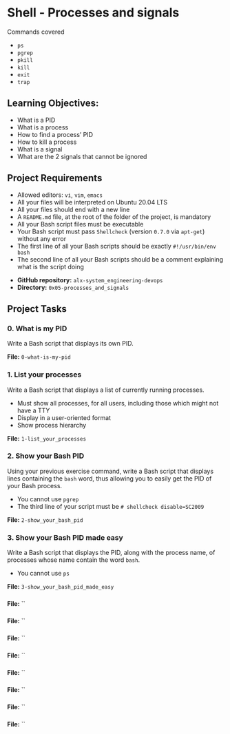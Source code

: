 # Shell - Processes and signals

Commands covered
* `ps`
* `pgrep`
* `pkill`
* `kill`
* `exit`
* `trap`

## Learning Objectives:
- What is a PID
- What is a process
- How to find a process’ PID
- How to kill a process
- What is a signal
- What are the 2 signals that cannot be ignored

## Project Requirements
- Allowed editors: `vi`, `vim`, `emacs`
- All your files will be interpreted on Ubuntu 20.04 LTS
- All your files should end with a new line
- A `README.md` file, at the root of the folder of the project, is mandatory
- All your Bash script files must be executable
- Your Bash script must pass `Shellcheck` (version `0.7.0` via `apt-get`) without any error
- The first line of all your Bash scripts should be exactly `#!/usr/bin/env bash`
- The second line of all your Bash scripts should be a comment explaining what is the script doing
* **GitHub repository:** `alx-system_engineering-devops`
* **Directory:** `0x05-processes_and_signals`

## Project Tasks
### 0. What is my PID
Write a Bash script that displays its own PID.

**File:** `0-what-is-my-pid`

### 1. List your processes
Write a Bash script that displays a list of currently running processes.
- Must show all processes, for all users, including those which might not have a TTY
- Display in a user-oriented format
- Show process hierarchy

**File:** `1-list_your_processes`

### 2. Show your Bash PID
Using your previous exercise command, write a Bash script that displays lines containing the `bash` word, thus allowing you to easily get the PID of your Bash process.
- You cannot use `pgrep`
- The third line of your script must be `# shellcheck disable=SC2009`

**File:** `2-show_your_bash_pid`

### 3. Show your Bash PID made easy
Write a Bash script that displays the PID, along with the process name, of processes whose name contain the word `bash`.
- You cannot use `ps`

**File:** `3-show_your_bash_pid_made_easy`

### 

**File:** ``

### 

**File:** ``

### 

**File:** ``

### 

**File:** ``

### 

**File:** ``

### 

**File:** ``

### 

**File:** ``

### 

**File:** ``



